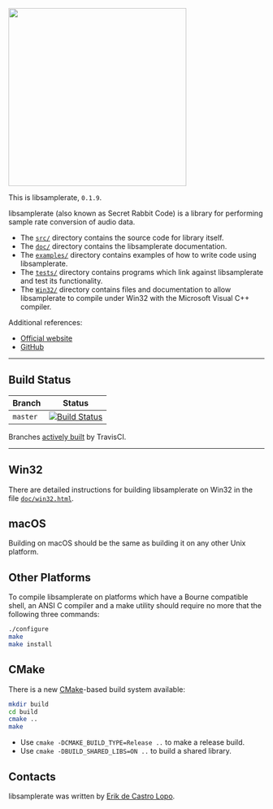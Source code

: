 <img src="https://github.com/libsndfile/libsamplerate/blob/master/doc/SRC.png" width="350"></img>

This is libsamplerate, `0.1.9`.

libsamplerate (also known as Secret Rabbit Code) is a library for performing sample rate conversion of audio data.

* The [`src/`](https://github.com/libsndfile/libsamplerate/tree/master/src) directory contains the source code for library itself.
* The [`doc/`](https://github.com/libsndfile/libsamplerate/tree/master/doc) directory contains the libsamplerate documentation.
* The [`examples/`](https://github.com/libsndfile/libsamplerate/tree/master/examples) directory contains examples of how to write code using libsamplerate.
* The [`tests/`](https://github.com/libsndfile/libsamplerate/tree/master/tests) directory contains programs which link against libsamplerate and test its functionality.
* The [`Win32/`](https://github.com/libsndfile/libsamplerate/tree/master/Win32) directory contains files and documentation to allow libsamplerate to compile under Win32 with the Microsoft Visual C++ compiler.

Additional references:

* [Official website](http://libsndfile.github.io/libsamplerate//)
* [GitHub](https://github.com/libsndfile/libsamplerate)

---

## Build Status

| Branch         | Status                                                                                                            |
|----------------|-------------------------------------------------------------------------------------------------------------------|
| `master`       | [![Build Status](https://travis-ci.org/erikd/libsamplerate.svg?branch=master)](https://travis-ci.org/erikd/libsamplerate)       |

Branches [actively built](https://travis-ci.org/erikd/libsamplerate/branches) by TravisCI.

---

## Win32

There are detailed instructions for building libsamplerate on Win32 in the file [`doc/win32.html`](https://github.com/libsndfile/libsamplerate/blob/master/doc/win32.html).

## macOS

Building on macOS should be the same as building it on any other Unix platform.

## Other Platforms

To compile libsamplerate on platforms which have a Bourne compatible shell, an ANSI C compiler and a make utility should require no more that the following three commands:
```bash
./configure
make
make install
```

## CMake

There is a new [CMake](https://cmake.org/download/)-based build system available:
```bash
mkdir build
cd build
cmake ..
make
```

* Use `cmake -DCMAKE_BUILD_TYPE=Release ..` to make a release build.
* Use `cmake -DBUILD_SHARED_LIBS=ON ..` to build a shared library.

## Contacts

libsamplerate was written by [Erik de Castro Lopo](mailto:erikd@mega-nerd.com).
